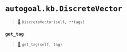 # `autogoal.kb.DiscreteVector`

> [📝](https://github.com/autogal/autogoal/blob/main/autogoal/kb/_data.py#L433)
> `DiscreteVector(self, **tags)`

### `get_tag`

> [📝](https://github.com/autogoal/autogoal/blob/main/autogoal/kb/_data.py#L283)
> `get_tag(self, tag)`

